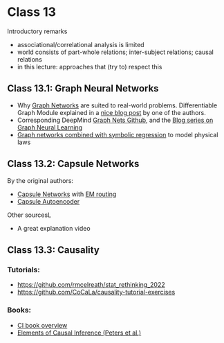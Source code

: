 # Class 13

Introductory remarks
* associational/correlational analysis is limited
* world consists of part-whole relations; inter-subject relations; causal relations
* in this lecture: approaches that (try to) respect this

## Class 13.1: Graph Neural Networks

* Why [Graph Networks](https://arxiv.org/abs/1806.01261) are suited to real-world problems. Differentiable Graph Module explained in a [nice blog post](https://towardsdatascience.com/manifold-learning-2-99a25eeb677d) by one of the authors.
* Corresponding DeepMind [Graph Nets Github](https://github.com/deepmind/graph_nets), and the [Blog series on Graph Neural Learning](https://towardsdatascience.com/graph-deep-learning/home)
* [Graph networks combined with symbolic regression](https://proceedings.neurips.cc/paper/2020/hash/c9f2f917078bd2db12f23c3b413d9cba-Abstract.html) to model physical laws

## Class 13.2: Capsule Networks

By the original authors:
* [Capsule Networks](https://proceedings.neurips.cc/paper/2017/hash/2cad8fa47bbef282badbb8de5374b894-Abstract.html) with [EM routing](https://openreview.net/forum?id=HJWLfGWRb)
* [Capsule Autoencoder](http://akosiorek.github.io/ml/2019/06/23/stacked_capsule_autoencoders.html)

Other sourcesL
* A great explanation video

## Class 13.3: Causality

### Tutorials:
* https://github.com/rmcelreath/stat_rethinking_2022
* https://github.com/CoCaLa/causality-tutorial-exercises

### Books:
* [CI book overview](https://github.com/bradyneal/causal-inference-books) 
* [Elements of Causal Inference (Peters et al.)](https://mitpress.mit.edu/books/elements-causal-inference)

